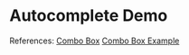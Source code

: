 # Autocomplete Demo

References:
[Combo Box](https://www.w3.org/TR/wai-aria-practices-1.1/#combobox)
[Combo Box Example](https://www.w3.org/TR/wai-aria-practices-1.1/examples/combobox/aria1.1pattern/listbox-combo.html)
